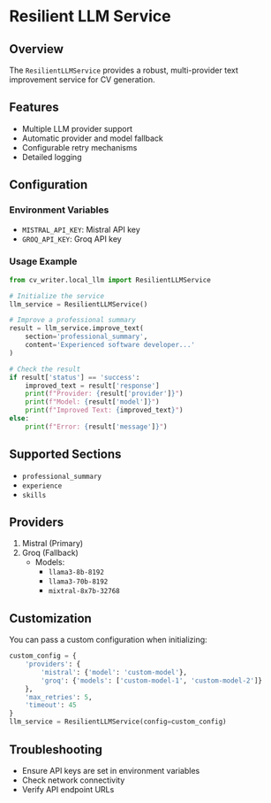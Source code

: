 # Resilient LLM Service

## Overview
The `ResilientLLMService` provides a robust, multi-provider text improvement service for CV generation.

## Features
- Multiple LLM provider support
- Automatic provider and model fallback
- Configurable retry mechanisms
- Detailed logging

## Configuration

### Environment Variables
- `MISTRAL_API_KEY`: Mistral API key
- `GROQ_API_KEY`: Groq API key

### Usage Example
```python
from cv_writer.local_llm import ResilientLLMService

# Initialize the service
llm_service = ResilientLLMService()

# Improve a professional summary
result = llm_service.improve_text(
    section='professional_summary', 
    content='Experienced software developer...'
)

# Check the result
if result['status'] == 'success':
    improved_text = result['response']
    print(f"Provider: {result['provider']}")
    print(f"Model: {result['model']}")
    print(f"Improved Text: {improved_text}")
else:
    print(f"Error: {result['message']}")
```

## Supported Sections
- `professional_summary`
- `experience`
- `skills`

## Providers
1. Mistral (Primary)
2. Groq (Fallback)
   - Models: 
     * `llama3-8b-8192`
     * `llama3-70b-8192`
     * `mixtral-8x7b-32768`

## Customization
You can pass a custom configuration when initializing:

```python
custom_config = {
    'providers': {
        'mistral': {'model': 'custom-model'},
        'groq': {'models': ['custom-model-1', 'custom-model-2']}
    },
    'max_retries': 5,
    'timeout': 45
}
llm_service = ResilientLLMService(config=custom_config)
```

## Troubleshooting
- Ensure API keys are set in environment variables
- Check network connectivity
- Verify API endpoint URLs

